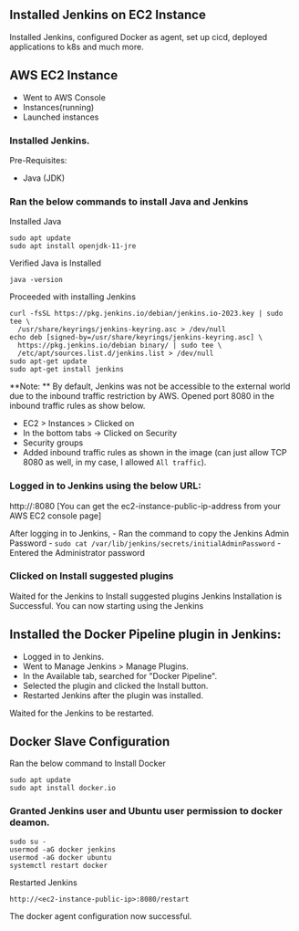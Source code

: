 ## Installed Jenkins on EC2 Instance
Installed Jenkins, configured Docker as agent, set up cicd, deployed applications to k8s and much more.

## AWS EC2 Instance

- Went to AWS Console
- Instances(running)
- Launched instances

### Installed Jenkins.

Pre-Requisites:
 - Java (JDK)

### Ran the below commands to install Java and Jenkins

Installed Java

```
sudo apt update
sudo apt install openjdk-11-jre
```

Verified Java is Installed

```
java -version
```

Proceeded with installing Jenkins

```
curl -fsSL https://pkg.jenkins.io/debian/jenkins.io-2023.key | sudo tee \
  /usr/share/keyrings/jenkins-keyring.asc > /dev/null
echo deb [signed-by=/usr/share/keyrings/jenkins-keyring.asc] \
  https://pkg.jenkins.io/debian binary/ | sudo tee \
  /etc/apt/sources.list.d/jenkins.list > /dev/null
sudo apt-get update
sudo apt-get install jenkins
```

**Note: ** By default, Jenkins was not be accessible to the external world due to the inbound traffic restriction by AWS. Opened port 8080 in the inbound traffic rules as show below.

- EC2 > Instances > Clicked on <Instance-ID>
- In the bottom tabs -> Clicked on Security
- Security groups
- Added inbound traffic rules as shown in the image (can just allow TCP 8080 as well, in my case, I allowed `All traffic`).

### Logged in to Jenkins using the below URL:

http://<ec2-instance-public-ip-address>:8080    [You can get the ec2-instance-public-ip-address from your AWS EC2 console page]
 
After logging in to Jenkins, 
      - Ran the command to copy the Jenkins Admin Password - `sudo cat /var/lib/jenkins/secrets/initialAdminPassword`
      - Entered the Administrator password
      
### Clicked on Install suggested plugins

Waited for the Jenkins to Install suggested plugins
Jenkins Installation is Successful. You can now starting using the Jenkins 

## Installed the Docker Pipeline plugin in Jenkins:

   - Logged in to Jenkins.
   - Went to Manage Jenkins > Manage Plugins.
   - In the Available tab, searched for "Docker Pipeline".
   - Selected the plugin and clicked the Install button.
   - Restarted Jenkins after the plugin was installed.
   
Waited for the Jenkins to be restarted.

## Docker Slave Configuration

Ran the below command to Install Docker

```
sudo apt update
sudo apt install docker.io
```

### Granted Jenkins user and Ubuntu user permission to docker deamon.

```
sudo su - 
usermod -aG docker jenkins
usermod -aG docker ubuntu
systemctl restart docker
```

Restarted Jenkins

```
http://<ec2-instance-public-ip>:8080/restart
```

The docker agent configuration now successful.




